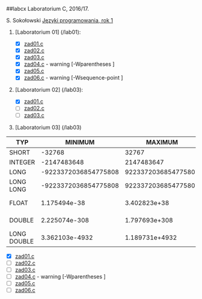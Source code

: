 ##labcx
Laboratorium C, 2016/17.

S. Sokołowski
[Języki programowania, rok 1](https://inf.ug.edu.pl/~stefan/Dydaktyka/JezProg/)

1. [Laboratorium 01]  (/lab01):

 	* [x] [zad01.c](lab01/zad01.c)
	* [x] [zad02.c](lab01/zad02.c)
	* [x] [zad03.c](lab01/zad03.c)
	* [x] [zad04.c](lab01/zad04.c) - warning [-Wparentheses ]
	* [x] [zad05.c](lab01/zad05.c)
	* [x] [zad06.c](lab01/zad06.c) - warning [-Wsequence-point ]

2. [Laboratorium 02]  (/lab03):

   	* [x] [zad01.c](lab02/zad01.c)
  	* [ ] [zad02.c](lab02/zad02.c)
  	* [ ] [zad03.c](lab02/zad03.c)
    
3. [Laboratorium 03] (/lab03)

|    TYP      |       MINIMUM       |       MAXIMUM       |      ZIARNO     |      PRECYZJA    |      WE/WY     |
|-------------|---------------------|---------------------|-----------------|------------------|----------------|
|SHORT        |               -32768|                32767|                 |                  |       %i       |
|INTEGER      |          -2147483648|           2147483647|                 |                  |       %i       |
|LONG         | -9223372036854775808|  9223372036854775807|                 |                  |       %li      |
|LONG LONG    | -9223372036854775808|  9223372036854775807|                 |                  |       %lli     |
|FLOAT        |         1.175494e-38|         3.402823e+38|     1.192093e-07|                 6|   %f lub %e    |
|DOUBLE       |        2.225074e-308|        1.797693e+308|     2.220446e-16|                15|  %lf lub %le   |
|LONG DOUBLE  |       3.362103e-4932|       1.189731e+4932|     1.084202e-19|                18|   %Lf lub %Le  |

  * [x] [zad01.c](lab03/zad01.c)
  * [ ] [zad02.c](lab03/zad02.c)
  * [ ] [zad03.c](lab03/zad03.c)
  * [ ] [zad04.c](lab03/zad04.c) - warning [-Wparentheses ]
  * [ ] [zad05.c](lab03/zad05.c)
  * [ ] [zad06.c](lab03/zad06.c)
